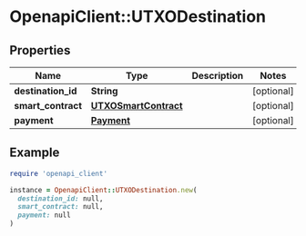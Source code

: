 # OpenapiClient::UTXODestination

## Properties

| Name | Type | Description | Notes |
| ---- | ---- | ----------- | ----- |
| **destination_id** | **String** |  | [optional] |
| **smart_contract** | [**UTXOSmartContract**](UTXOSmartContract.md) |  | [optional] |
| **payment** | [**Payment**](Payment.md) |  | [optional] |

## Example

```ruby
require 'openapi_client'

instance = OpenapiClient::UTXODestination.new(
  destination_id: null,
  smart_contract: null,
  payment: null
)
```

